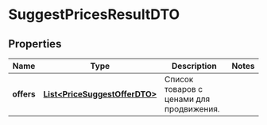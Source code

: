 

# SuggestPricesResultDTO

## Properties

Name | Type | Description | Notes
------------ | ------------- | ------------- | -------------
**offers** | [**List&lt;PriceSuggestOfferDTO&gt;**](PriceSuggestOfferDTO.md) | Список товаров с ценами для продвижения. | 





